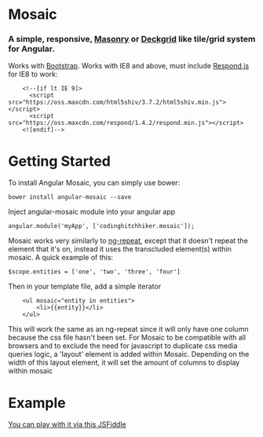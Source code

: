 # Mosaic
### A simple, responsive, [Masonry](http://masonry.desandro.com/) or [Deckgrid](https://github.com/akoenig/angular-deckgrid) like tile/grid system for Angular.

Works with [Bootstrap](http://getbootstrap.com/). Works with IE8 and above, must include [Respond.js](https://github.com/scottjehl/Respond) for IE8 to work:

```
	<!--[if lt IE 9]>
	  <script src="https://oss.maxcdn.com/html5shiv/3.7.2/html5shiv.min.js"></script>
	  <script src="https://oss.maxcdn.com/respond/1.4.2/respond.min.js"></script>
	<![endif]-->
```

Getting Started
======

To install Angular Mosaic, you can simply use bower: 

```
bower install angular-mosaic --save
```

Inject angular-mosaic module into your angular app
```
angular.module('myApp', ['codinghitchhiker.mosaic']);
```

Mosaic works very similarly to [ng-repeat](https://code.angularjs.org/1.3.4/docs/api/ng/directive/ngRepeat), except that it doesn't repeat the element that it's on, instead it uses the transcluded element(s) within mosaic.  A quick example of this:

```
$scope.entities = ['one', 'two', 'three', 'four']
```

Then in your template file, add a simple iterator

```
	<ul mosaic="entity in entities">
		<li>{{entity}}</li>
	</ul>
```

This will work the same as an ng-repeat since it will only have one column because the css file hasn't been set.  For Mosaic to be compatible with all browsers and to exclude the need for javascript to duplicate css media queries logic, a 'layout' element is added within Mosaic.  Depending on the width of this layout element, it will set the amount of columns to display within mosaic

Example
======

[You can play with it via this JSFiddle](https://jsfiddle.net/yzr9oevn/2/)

